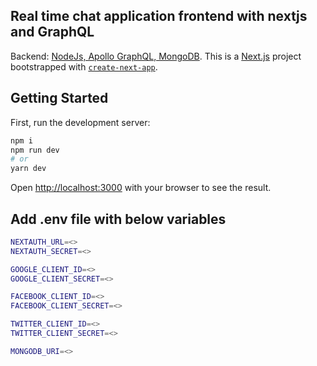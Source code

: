 ## Real time chat application frontend with nextjs and GraphQL

Backend: [NodeJs, Apollo GraphQL, MongoDB](https://github.com/yashp8/imessage-graphql-backend/).
This is a [Next.js](https://nextjs.org/) project bootstrapped with [`create-next-app`](https://github.com/vercel/next.js/tree/canary/packages/create-next-app).

## Getting Started

First, run the development server:

```bash
npm i
npm run dev
# or
yarn dev
```

Open [http://localhost:3000](http://localhost:3000) with your browser to see the result.

## Add .env file with below variables

```bash
NEXTAUTH_URL=<>
NEXTAUTH_SECRET=<>

GOOGLE_CLIENT_ID=<>
GOOGLE_CLIENT_SECRET=<>

FACEBOOK_CLIENT_ID=<>
FACEBOOK_CLIENT_SECRET=<>

TWITTER_CLIENT_ID=<>
TWITTER_CLIENT_SECRET=<>

MONGODB_URI=<>
```
